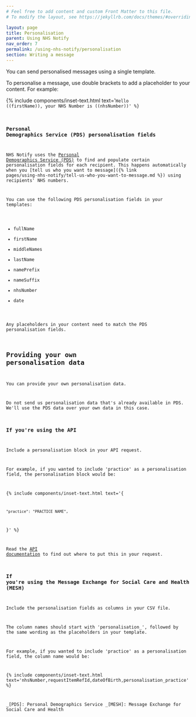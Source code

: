 ```yaml
---
# Feel free to add content and custom Front Matter to this file.
# To modify the layout, see https://jekyllrb.com/docs/themes/#overriding-theme-defaults

layout: page
title: Personalisation
parent: Using NHS Notify
nav_order: 7
permalink: /using-nhs-notify/personalisation
section: Writing a message
---
```


You can send personalised messages using a single template.

To personalise a message, use double brackets to add a placeholder to your content. For example:

{% include components/inset-text.html
    text='<code>Hello ((firstName)), your NHS Number is ((nhsNumber))'
%}

### Personal Demographics Service (PDS) personalisation fields

NHS Notify uses the [Personal Demographics Service (PDS)](https://digital.nhs.uk/services/personal-demographics-service) to find and populate certain personalisation fields for each recipient. This happens automatically when you [tell us who you want to message]({% link pages/using-nhs-notify/tell-us-who-you-want-to-message.md %}) using recipients' NHS numbers.

You can use the following PDS personalisation fields in your templates:

- fullName
- firstName
- middleNames
- lastName
- namePrefix
- nameSuffix
- nhsNumber
- date

Any placeholders in your content need to match the PDS personalisation fields.

## Providing your own personalisation data

You can provide your own personalisation data.

Do not send us personalisation data that's already available in PDS. We'll use the PDS data over your own data in this case.

### If you're using the API

Include a personalisation block in your API request.

For example, if you wanted to include 'practice' as a personalisation field, the personalisation block would be:

{% include components/inset-text.html
text='{

    "practice": "PRACTICE_NAME",

}'
%}

Read the [API documentation](https://digital.nhs.uk/developer/api-catalogue/nhs-notify#post-/v1/message-batches) to find out where to put this in your request.

### If you're using the Message Exchange for Social Care and Health (MESH)

Include the personalisation fields as columns in your CSV file.

The column names should start with 'personalisation\_', followed by the same wording as the placeholders in your template.

For example, if you wanted to include 'practice' as a personalisation field, the column name would be:

{% include components/inset-text.html
    text='nhsNumber,requestItemRefId,dateOfBirth,personalisation_practice'
%}

_[PDS]: Personal Demographics Service
_[MESH]: Message Exchange for Social Care and Health
